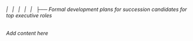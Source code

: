 ###### |   |   |   |   |   ├── Formal development plans for succession candidates for top executive roles

*Add content here*